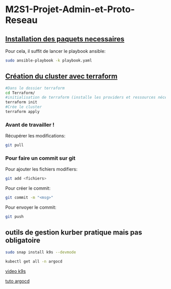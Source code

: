 # M2S1-Projet-Admin-et-Proto-Reseau


## <u> Installation des paquets necessaires </u> 

Pour cela, il suffit de lancer le playbook ansible:
```sh
sudo ansible-playbook -k playbook.yaml
```

## <u> Création du cluster avec terraform </u>

```sh
#Dans le dossier terraform
cd Terraform/
#initialisation de terraform (installe les providers et ressources nécessaires)
terraform init
#Crée le cluster
terraform apply
```

### Avant de travailler !
Récupérer les modifications:
```sh
git pull
```

### Pour faire un commit sur git
Pour ajouter les fichiers modifiers:
```sh
git add <fichiers>
```

Pour créer le commit:
```sh
git commit -m "<msg>"
```

Pour envoyer le commit:
```sh
git push
```

## outils de gestion kurber pratique mais pas obligatoire
```sh
sudo snap install k9s --devmode
```

```sh
kubectl get all -n argocd
```

[video k9s](https://www.youtube.com/watch?v=I_NF7bgbF3Q)

[tuto argocd](https://argo-cd.readthedocs.io/en/stable/getting_started/)